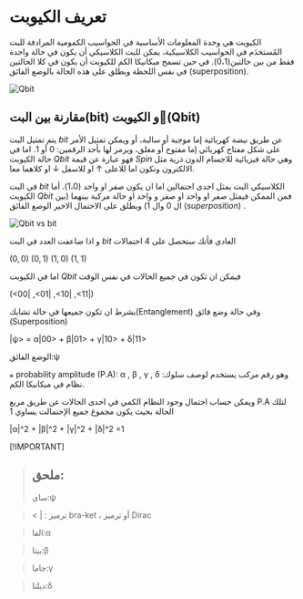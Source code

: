 # تعريف الكيوبت 
الكيوبت هي وحدة المعلومات الأساسية في الحواسيب الكمومية المرادفة للبت المُستخدَم في الحواسيب الكلاسيكية، يمكن للبت الكلاسيكي أن يكون في حالة واحدة فقط من بين حالتين(0،1). في حين تسمح ميكانيكا الكم للكيوبت أن يكون في كلا الحالتين في نفس اللحظة ويطلق على هذه الحالة بالوضع الفائق (superposition).



 ![Qbit ](~/images/QBit.png)




## مقارنة بين البت(bit) و الكيوبت(َQbit)

يتم تمثيل البت $bit$ عن طريق نبضة كهربائية إما موجبة أو سالبة، أو ويمكن تمثيل الأمر على شكل مفتاح كهربائي إما مفتوح أو مغلق، ويرمز لها بأحد الرقمين: $0$ أو $1$. اما في حالة الكيوبت $Qbit$ فهو عبارة عن قيمة $Spin$ وهي حالة فيزيائية للاجسام الدون ذرية مثل الالكترون وتكون اما للاعلى $↑$ او للاسفل $↓$ او كلاهما معا. 
 


في البت $bit$ الكلاسيكي البت يمثل احدى احتمالين اما ان يكون صفر او واحد (1،0). أما الكيوبت $Qbit$ فمن الممكن فيمثل صفر او واحد او صفر و واحد او حالة مركبة بينهما (بين ال 0 وال 1) ويطلق على الاحتمال الاخير الوضع الفائق $(superposition)$ .

 ![Qbit vs bit ](~/images/bit_vs_Qbit.jpeg)


و اذا ضاعفت العدد في البت $bit$ العادي فأنك ستحصل على 4 احتمالات 

$(0,0)$
$(0,1)$
$(1,0)$
$(1,1)$

اما في الكيوبت $Qbit$ فيمكن ان تكون في جميع الحالات في نفس الوقت
 
 
 (<00| ,<01| ,<10| ,<11|)
 
 بشرط ان تكون جميعها في حالة تشابك(Entanglement) وفي حالة وضع فائق (Superposition)  

|ψ> = α|00> + β|01> + γ|10> + δ|11>


 الوضع الفائق:ψ
 
 
ه probability amplitude (P.A):  α , β , γ , δ :وهو رقم مركب يستخدم لوصف سلوك نظام في ميكانيكا الكم.
 
 ويمكن حساب احتمال وجود النظام الكمي في احدى الحالات عن طريق مربع P.A لتلك الحالة بحيث يكون مجموع جميع الإحتمالت يساوي 1
 
 |α|^2 + |β|^2 + |γ|^2 + |δ|^2 =1 
 
 <PackageReference Include="Microsoft.DocAsCode.App" Version="2.60.0" />
 
 [!IMPORTANT]
 > ## ملحق:
> ساي:ψ
 
> <  |  : ترميز bra-ket ، أو ترميز Dirac 

> الفا:α

> بيتا:β

> جاما:γ 

> ديلتا:δ






 







